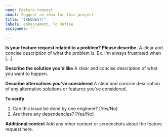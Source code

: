 ```yaml
---
name: Feature request
about: Suggest an idea for this project
title: "[REQUEST]"
labels: enhancement, To Refine
assignees: ''

---
```


**Is your feature request related to a problem? Please describe.**
A clear and concise description of what the problem is. Ex. I'm always frustrated when [...]

**Describe the solution you'd like**
A clear and concise description of what you want to happen.

**Describe alternatives you've considered**
A clear and concise description of any alternative solutions or features you've considered.

**To verify**

1. Can this issue be done by one engineer? [Yes/No]
2. Are there any dependencies? [Yes/No]

**Additional context**
Add any other context or screenshots about the feature request here.
